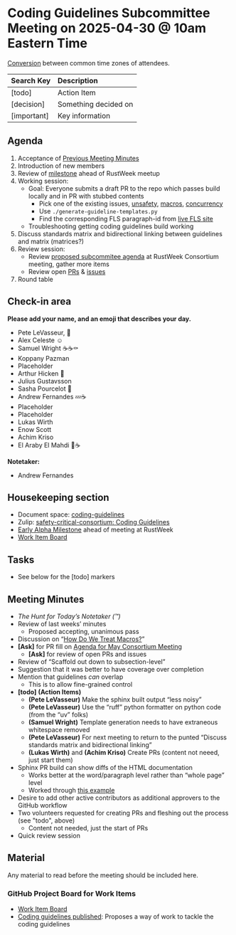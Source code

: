 # Coding Guidelines Subcommittee Meeting on 2025-04-30 @ 10am Eastern Time

[Conversion](https://www.worldtimebuddy.com/?qm=1&lid=5,100,2643743,12,1850147&h=5&date=2025-4-30&sln=10-11&hf=1) between common time zones of attendees.

| Search Key | Description |
| :---- | :---- |
| \[todo\] | Action Item |
| \[decision\] | Something decided on |
| \[important\] | Key information |

## Agenda

1. Acceptance of [Previous Meeting Minutes](https://github.com/rustfoundation/safety-critical-rust-consortium/blob/main/subcommittee/coding-guidelines/meetings/2025-04-23/minutes.md)
2. Introduction of new members
3. Review of [milestone](https://github.com/rustfoundation/safety-critical-rust-coding-guidelines/milestone/1) ahead of RustWeek meetup
4. Working session:
   * Goal: Everyone submits a draft PR to the repo which passes build locally and in PR with stubbed contents
      * Pick one of the existing issues, [unsafety](https://github.com/rustfoundation/safety-critical-rust-coding-guidelines/issues/8), [macros](https://github.com/rustfoundation/safety-critical-rust-coding-guidelines/issues/10), [concurrency](https://github.com/rustfoundation/safety-critical-rust-coding-guidelines/issues/9)
      * Use `./generate-guideline-templates.py`
      * Find the corresponding FLS paragraph-id from [live FLS site](https://spec.ferrocene.dev/index.html)
   * Troubleshooting getting coding guidelines build working
5. Discuss standards matrix and bidirectional linking between guidelines and matrix (matrices?)
6. Review session:
   * Review [proposed subcommitee agenda](https://github.com/rustfoundation/safety-critical-rust-consortium/pull/270#discussion_r2064068874) at RustWeek Consortium meeting, gather more items
   * Review open [PRs](https://github.com/rustfoundation/safety-critical-rust-coding-guidelines/pulls) & [issues](https://github.com/rustfoundation/safety-critical-rust-coding-guidelines/issues)
7. Round table

## Check-in area

**Please add your name, and an emoji that describes your day.**

- Pete LeVasseur, 🧬
- Alex Celeste ☺️
- Samuel Wright ☕☕⚰️
- Koppany Pazman
- Placeholder
- Arthur Hicken 🤖
- Julius Gustavsson 
- Sasha Pourcelot 🍕
- Andrew Fernandes 💤☕
- Placeholder
- Placeholder
- Lukas Wirth
- Enow Scott
- Achim Kriso
- El Araby El Mahdi 🐌☕

**Notetaker:**

* Andrew Fernandes

## Housekeeping section

* Document space: [coding-guidelines](https://github.com/rustfoundation/safety-critical-rust-consortium/tree/main/subcommittee/coding-guidelines)  
* Zulip: [safety-critical-consortium: Coding Guidelines](https://rust-lang.zulipchat.com/#narrow/channel/445688-safety-critical-consortium/topic/Coding.20Guidelines)
* [Early Alpha Milestone](https://github.com/rustfoundation/safety-critical-rust-coding-guidelines/milestone/1) ahead of meeting at RustWeek
* [Work Item Board](https://github.com/orgs/rustfoundation/projects/1)

## Tasks

* See below for the [todo] markers

## Meeting Minutes

- *The Hunt for Today’s Notetaker (™)*
- Review of last weeks’ minutes
  - Proposed accepting, unanimous pass
- Discussion on “[How Do We Treat Macros?](https://github.com/rustfoundation/safety-critical-rust-coding-guidelines/issues/59)”
- **[Ask]** for PR fill on [Agenda for May Consortium Meeting](https://github.com/rustfoundation/safety-critical-rust-consortium/pull/270)
  - **[Ask]** for review of open PRs and issues
- Review of “Scaffold out down to subsection-level”
- Suggestion that it was better to have coverage over completion
- Mention that guidelines *can* overlap
  - This is to allow fine-grained control
- **[todo]** **(Action Items)**
  - **(Pete LeVasseur)** Make the sphinx built output “less noisy”
  - **(Pete LeVasseur)** Use the “ruff” python formatter on python code (from the “uv” folks)
  - **(Samuel Wright)** Template generation needs to have extraneous whitespace removed
  - **(Pete LeVasseur)** For next meeting to return to the punted “Discuss standards matrix and bidirectional linking”
  - **(Lukas Wirth)** and **(Achim Kriso)** Create PRs (content not neeed, just start them)
- Sphinx PR build can show diffs of the HTML documentation
  - Works better at the word/paragraph level rather than “whole page” level
  - Worked through [this example](https://github.com/rustfoundation/safety-critical-rust-coding-guidelines/pull/61)
- Desire to add other active contributors as additional approvers to the GitHub workflow
- Two volunteers requested for creating PRs and fleshing out the process (see "todo", above)
  - Content not needed, just the start of PRs
- Quick review session

## Material

Any material to read before the meeting should be included here.

### GitHub Project Board for Work Items

* [Work Item Board](https://github.com/orgs/rustfoundation/projects/1)
* [Coding guidelines published](https://github.com/rustfoundation/safety-critical-rust-consortium/issues/188#issue-2869798433): Proposes a way of work to tackle the coding guidelines

